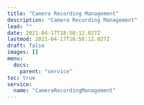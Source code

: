 ```yaml
---
title: "Camera Recording Management"
description: "Camera Recording Management"
lead: ""
date: 2021-04-17T18:50:12.027Z
lastmod: 2021-04-17T18:50:12.027Z
draft: false
images: []
menu:
  docs:
    parent: "service"
toc: true
service:
  name: "CameraRecordingManagement"
---
```

